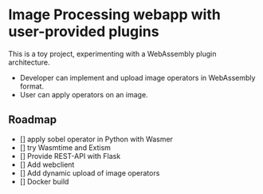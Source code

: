 # Image Processing webapp with user-provided plugins

This is a toy project, experimenting with a WebAssembly plugin architecture.
* Developer can implement and upload image operators in WebAssembly format.
* User can apply operators on an image.

## Roadmap
- [] apply sobel operator in Python with Wasmer
- [] try Wasmtime and Extism
- [] Provide REST-API with Flask
- [] Add webclient
- [] Add dynamic upload of image operators
- [] Docker build